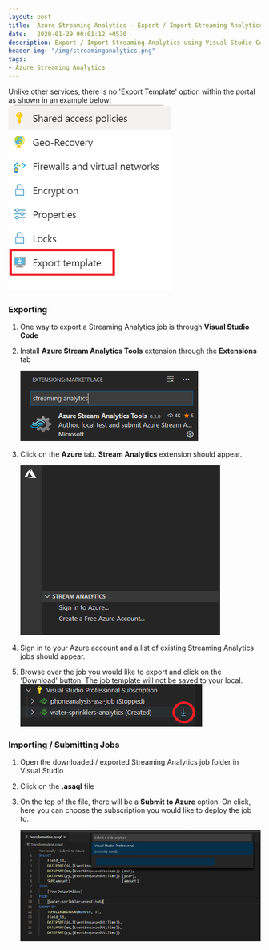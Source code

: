```yaml
---
layout: post
title:  Azure Streaming Analytics - Export / Import Streaming Analytics Jobs
date:   2020-01-29 00:01:12 +0530
description: Export / Import Streaming Analytics using Visual Studio Code
header-img: "/img/streaminganalytics.png"
tags: 
- Azure Streaming Analytics
---
```


Unlike other services, there is no 'Export Template' option within the portal as shown in an example below:
![export template](/img/posts/2020-01-29-azure-tips-export-import-streaming-analytics/export-template-icon.png)

### Exporting

1. One way to export a Streaming Analytics job is through **Visual Studio Code**

2. Install **Azure Stream Analytics Tools** extension through the **Extensions** tab <p/>
![sa icon](/img/posts/2020-01-29-azure-tips-export-import-streaming-analytics/sa-icon.PNG)

3. Click on the **Azure** tab. **Stream Analytics** extension should appear. <p/>
![sa extension](/img/posts/2020-01-29-azure-tips-export-import-streaming-analytics/sa-extension.PNG)

4. Sign in to your Azure account and a list of existing Streaming Analytics jobs should appear.

5. Browse over the job you would like to export and click on the 'Download' button. The job template will not be saved to your local.
![sa jobs](/img/posts/2020-01-29-azure-tips-export-import-streaming-analytics/sa-jobs.PNG)

### Importing / Submitting Jobs

1. Open the downloaded / exported Streaming Analytics job folder in Visual Studio

2. Click on the **.asaql** file

3. On the top of the file, there will be a **Submit to Azure** option. On click, here you can choose the subscription you would like to deploy the job to. <p/>
![sa jobs1](/img/posts/2020-01-29-azure-tips-export-import-streaming-analytics/sa-submit.PNG)
